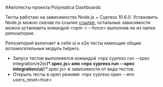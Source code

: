 #Автотесты проекта Polymatica Dashboards

Тесты работаю на зависимостях Node.js + Cypress 10.6.0. Установить Node.js можно скачав по ссылке [ссылке](https://nodejs.org/en/), остальные зависимости можно установить командой <npm -i --force> выполнив ее из папки репозитория. 

Репозиторий включает в себя ui и e2e тесты имеющие общие вспомогательные модуль helpers. 
- Запуск тестов выполняется командой <npx cypress run --spec integration/e2e/**/*.spec.js> или <npx cypress run --spec integration/ui/**/*.spec.js> в зависимости от вида тестов. 
- Открыть тесты в open режиме <npx cypress open --env users_reset=true>
